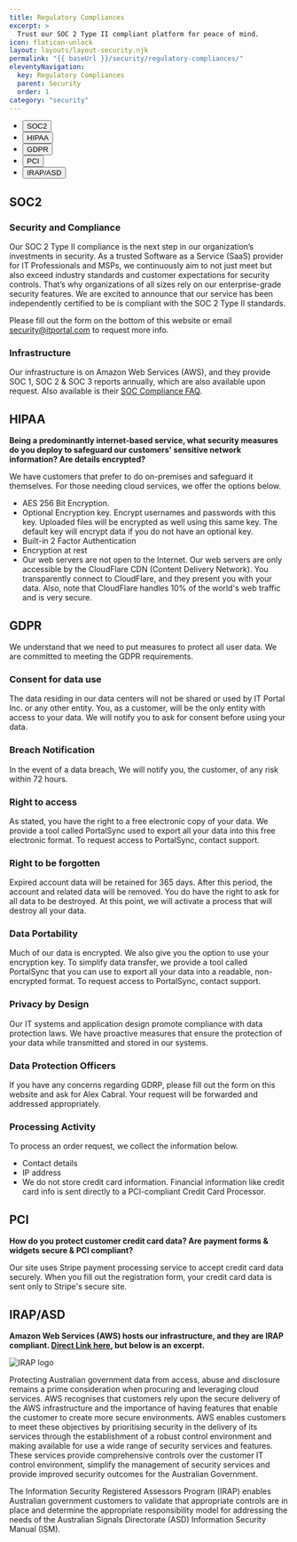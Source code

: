 ```yaml
---
title: Regulatory Compliances
excerpt: >
  Trust our SOC 2 Type II compliant platform for peace of mind.
icon: flaticon-unlock
layout: layouts/layout-security.njk
permalink: "{{ baseUrl }}/security/regulatory-compliances/"
eleventyNavigation:
  key: Regulatory Compliances
  parent: Security
  order: 1
category: "security"
---
```

<ul class="nav nav-tabs" id="myTab" role="tablist">
  <li class="nav-item" role="presentation">
    <button class="nav-link active" id="tab01" data-bs-toggle="tab" data-bs-target="#tab01-pane" type="button" role="tab" aria-controls="tab01-pane" aria-selected="true">SOC2</button>
  </li>
  <li class="nav-item" role="presentation">
    <button class="nav-link" id="tab02" data-bs-toggle="tab" data-bs-target="#tab02-pane" type="button" role="tab" aria-controls="tab02-pane" aria-selected="false">HIPAA</button>
  </li>
  <li class="nav-item" role="presentation">
    <button class="nav-link" id="tab03" data-bs-toggle="tab" data-bs-target="#tab03-pane" type="button" role="tab" aria-controls="tab03-pane" aria-selected="false">GDPR</button>
  </li>
  <li class="nav-item" role="presentation">
    <button class="nav-link" id="tab04" data-bs-toggle="tab" data-bs-target="#tab04-pane" type="button" role="tab" aria-controls="tab04-pane" aria-selected="false">PCI</button>
  </li>
  <li class="nav-item" role="presentation">
    <button class="nav-link" id="tab05" data-bs-toggle="tab" data-bs-target="#tab05-pane" type="button" role="tab" aria-controls="tab05-pane" aria-selected="false">IRAP/ASD</button>
  </li>
</ul>
<div class="tab-content" id="myTabContent">
  <div class="tab-pane pt-4 fade show active" id="tab01-pane" role="tabpanel" aria-labelledby="tab01" tabindex="0">

  <h2 class="visually-hidden">SOC2</h2>

  ### Security and Compliance

  Our SOC 2 Type II compliance is the next step in our organization’s investments in security. As a trusted Software as a Service (SaaS) provider for IT Professionals and MSPs, we continuously aim to not just meet but also exceed industry standards and customer expectations for security controls. That’s why organizations of all sizes rely on our enterprise-grade security features. We are excited to announce that our service has been independently certified to be is compliant with the SOC 2 Type II standards.

  Please fill out the form on the bottom of this website or email security@itportal.com to request more info.

  ### Infrastructure

  Our infrastructure is on Amazon Web Services (AWS), and they provide SOC 1, SOC 2 & SOC 3 reports annually, which are also available upon request. Also available is their [SOC Compliance FAQ](https://aws.amazon.com/compliance/soc-faqs).

  </div>
  <div class="tab-pane pt-4 fade" id="tab02-pane" role="tabpanel" aria-labelledby="tab02" tabindex="0">
  
  <h2 class="visually-hidden">HIPAA</h2>

  **Being a predominantly internet-based service, what security measures do you deploy to safeguard our customers' sensitive network information? Are details encrypted?**

  We have customers that prefer to do on-premises and safeguard it themselves. For those needing cloud services, we offer the options below.

  - AES 256 Bit Encryption.
  - Optional Encryption key. Encrypt usernames and passwords with this key. Uploaded files will be encrypted as well using this same key. The default key will encrypt data if you do not have an optional key.
  - Built-in 2 Factor Authentication
  - Encryption at rest
  - Our web servers are not open to the Internet. Our web servers are only accessible by the CloudFlare CDN (Content Delivery Network). You transparently connect to CloudFlare, and they present you with your data. Also, note that CloudFlare handles 10% of the world's web traffic and is very secure.

  </div>
  <div class="tab-pane pt-4 fade" id="tab03-pane" role="tabpanel" aria-labelledby="tab03" tabindex="0">
  
  <h2 class="visually-hidden">GDPR</h2>

  We understand that we need to put measures to protect all user data. We are committed to meeting the GDPR requirements.

  ### Consent for data use

  The data residing in our data centers will not be shared or used by IT Portal Inc. or any other entity. You, as a customer, will be the only entity with access to your data. We will notify you to ask for consent before using your data.

  ### Breach Notification

  In the event of a data breach, We will notify you, the customer, of any risk within 72 hours.

  ### Right to access

  As stated, you have the right to a free electronic copy of your data. We provide a tool called PortalSync used to export all your data into this free electronic format. To request access to PortalSync, contact support.

  ### Right to be forgotten

  Expired account data will be retained for 365 days. After this period, the account and related data will be removed. You do have the right to ask for all data to be destroyed. At this point, we will activate a process that will destroy all your data.

  ### Data Portability

  Much of our data is encrypted. We also give you the option to use your encryption key. To simplify data transfer, we provide a tool called PortalSync that you can use to export all your data into a readable, non-encrypted format. To request access to PortalSync, contact support.

  ### Privacy by Design

  Our IT systems and application design promote compliance with data protection laws. We have proactive measures that ensure the protection of your data while transmitted and stored in our systems.

  ### Data Protection Officers

  If you have any concerns regarding GDRP, please fill out the form on this website and ask for Alex Cabral. Your request will be forwarded and addressed appropriately.

  ### Processing Activity

  To process an order request, we collect the information below.

  - Contact details
  - IP address
  - We do not store credit card information. Financial information like credit card info is sent directly to a PCI-compliant Credit Card Processor.

  </div>
  <div class="tab-pane pt-4 fade" id="tab04-pane" role="tabpanel" aria-labelledby="tab04" tabindex="0">
  
  <h2 class="visually-hidden">PCI</h2>

  **How do you protect customer credit card data? Are payment forms & widgets secure & PCI compliant?**

  Our site uses Stripe payment processing service to accept credit card data securely. When you fill out the registration form, your credit card data is sent only to Stripe's secure site.

  </div>
  <div class="tab-pane pt-4 fade" id="tab05-pane" role="tabpanel" aria-labelledby="tab05" tabindex="0">
  
  <h2 class="visually-hidden">IRAP/ASD</h2>

  **Amazon Web Services (AWS) hosts our infrastructure, and they are IRAP compliant. <a href="https://aws.amazon.com/compliance/irap/" class="read-more">Direct Link here</a>, but below is an excerpt.**

  ![IRAP logo](https://d1.awsstatic.com/fin-serv/IRAP-fs-logo.8e0eea24f99493e923ebc738d0bf394f945294ee.jpg)

  Protecting Australian government data from access, abuse and disclosure remains a prime consideration when procuring and leveraging cloud services. AWS recognises that customers rely upon the secure delivery of the AWS infrastructure and the importance of having features that enable the customer to create more secure environments. AWS enables customers to meet these objectives by prioritising security in the delivery of its services through the establishment of a robust control environment and making available for use a wide range of security services and features. These services provide comprehensive controls over the customer IT control environment, simplify the management of security services and provide improved security outcomes for the Australian Government.

  The Information Security Registered Assessors Program (IRAP) enables Australian government customers to validate that appropriate controls are in place and determine the appropriate responsibility model for addressing the needs of the Australian Signals Directorate (ASD) Information Security Manual (ISM).

  </div>
</div>